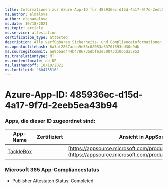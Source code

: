 ```yaml
---
title: Informationen zur Azure-App-ID für 485936ec-d15d-4a17-9f7d-2eeb5ea43b94
ms.author: elmalova
author: elenamalova
ms.date: 10/18/2021
ms.topic: article
ms.service: attestation
certification_type: attested
description: Alle verfügbaren Sicherheits- und Complianceinformationen für 485936ec-d15d-4a17-9f7d-2eeb5ea43b94.
ms.openlocfilehash: 6a3af2857acba9e53c08053a3370f593ed30d9db
ms.sourcegitcommit: ae9bbad444b4786735dbf63e50073d10b5da3852
ms.translationtype: MT
ms.contentlocale: de-DE
ms.lasthandoff: 10/19/2021
ms.locfileid: "60475516"
---
```

# <a name="azure-app-id-485936ec-d15d-4a17-9f7d-2eeb5ea43b94"></a>Azure-App-ID: 485936ec-d15d-4a17-9f7d-2eeb5ea43b94


### <a name="apps-associated-with-this-id"></a>Apps, die dieser ID zugeordnet sind:
| **App-Name** | **Zertifiziert** | **Ansicht in AppSource** |
|--------------|---------------|-----------------------|
| [TackleBox](https://docs.microsoft.com/microsoft-365-app-certification/forward/WA200002310) |  | [https://appsource.microsoft.com/product/office/WA200002310](https://appsource.microsoft.com/product/office/WA200002310) |

### <a name="microsoft-365-app-compliance-status"></a>Microsoft 365 App-Compliancestatus
- Publisher Attestaton Status: Completed
